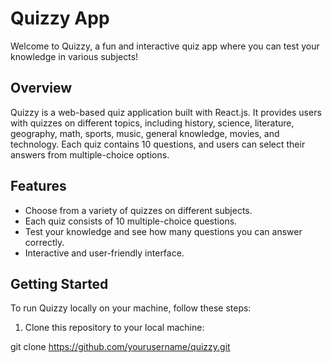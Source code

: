 # Quizzy App

Welcome to Quizzy, a fun and interactive quiz app where you can test your knowledge in various subjects!

## Overview

Quizzy is a web-based quiz application built with React.js. It provides users with quizzes on different topics, including history, science, literature, geography, math, sports, music, general knowledge, movies, and technology. Each quiz contains 10 questions, and users can select their answers from multiple-choice options.

## Features

- Choose from a variety of quizzes on different subjects.
- Each quiz consists of 10 multiple-choice questions.
- Test your knowledge and see how many questions you can answer correctly.
- Interactive and user-friendly interface.

## Getting Started

To run Quizzy locally on your machine, follow these steps:

1. Clone this repository to your local machine:

git clone https://github.com/yourusername/quizzy.git
